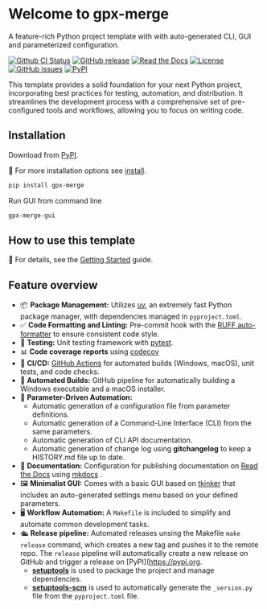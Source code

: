 # Welcome to gpx-merge

A feature-rich Python project template with with auto-generated CLI, GUI and parameterized configuration.

[![Github CI Status](https://github.com/pamagister/gpx-merge/actions/workflows/main.yml/badge.svg)](https://github.com/pamagister/gpx-merge/actions)
[![GitHub release](https://img.shields.io/github/v/release/pamagister/gpx-merge)](https://github.com/pamagister/gpx-merge/releases)
[![Read the Docs](https://readthedocs.org/projects/gpx-merge/badge/?version=stable)](https://gpx-merge.readthedocs.io/en/stable/)
[![License](https://img.shields.io/github/license/pamagister/gpx-merge)](https://github.com/pamagister/gpx-merge/blob/main/LICENSE)
[![GitHub issues](https://img.shields.io/github/issues/pamagister/gpx-merge)](https://github.com/pamagister/gpx-merge/issues)
[![PyPI](https://img.shields.io/pypi/v/gpx-merge)](https://pypi.org/project/gpx-merge/)


This template provides a solid foundation for your next Python project, incorporating best practices for testing, automation, and distribution. It streamlines the development process with a comprehensive set of pre-configured tools and workflows, allowing you to focus on writing code.

## Installation

Download from [PyPI](https://pypi.org/).

💾 For more installation options see [install](getting-started/install.md).

```bash
pip install gpx-merge
```

Run GUI from command line

```bash
gpx-merge-gui
```

## How to use this template

🐍 For details, see the [Getting Started](develop/01_getting_started_dev.md) guide.


## Feature overview

* 📦 **Package Management:** Utilizes [uv](https://docs.astral.sh/uv/getting-started/), an extremely fast Python package manager, with dependencies managed in `pyproject.toml`.
* ✅ **Code Formatting and Linting:** Pre-commit hook with the [RUFF auto-formatter](https://docs.astral.sh/ruff/) to ensure consistent code style.
* 🧪 **Testing:** Unit testing framework with [pytest](https://docs.pytest.org/en/latest/).
* 📊 **Code coverage reports** using [codecov](https://about.codecov.io/sign-up/)
* 🔄 **CI/CD:**  [GitHub Actions](https://github.com/features/actions) for automated builds (Windows, macOS), unit tests, and code checks.
* 💾 **Automated Builds:** GitHub pipeline for automatically building a Windows executable and a macOS installer.
* 💬 **Parameter-Driven Automation:**
    * Automatic generation of a configuration file from parameter definitions.
    * Automatic generation of a Command-Line Interface (CLI) from the same parameters.
    * Automatic generation of CLI API documentation.
    * Automatic generation of change log using **gitchangelog** to keep a HISTORY.md file up to date.
* 📃 **Documentation:** Configuration for publishing documentation on [Read the Docs](https://about.readthedocs.com/) using [mkdocs](https://www.mkdocs.org/) .
* 🖼️ **Minimalist GUI:** Comes with a basic GUI based on [tkinker](https://tkdocs.com/tutorial/index.html) that includes an auto-generated settings menu based on your defined parameters.
* 🖥️ **Workflow Automation:** A `Makefile` is included to simplify and automate common development tasks.
* 🛳️ **Release pipeline:** Automated releases unsing the Makefile `make release` command, which creates a new tag and pushes it to the remote repo. The `release` pipeline will automatically create a new release on GitHub and trigger a release on  [PyPI](https://pypi.org.
    * **[setuptools](https://pypi.org/project/setuptools/)** is used to package the project and manage dependencies.
    * **[setuptools-scm](https://pypi.org/project/setuptools-scm/)** is used to automatically generate the `_version.py` file from the `pyproject.toml` file.


